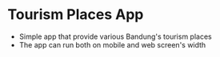 # Tourism Places App 
- Simple app that provide various Bandung's tourism places 
- The app can run both on mobile and web screen's width
